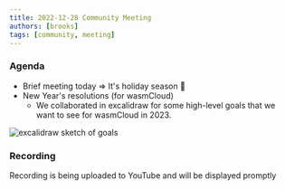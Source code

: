 ```yaml
---
title: 2022-12-28 Community Meeting
authors: [brooks]
tags: [community, meeting]
---
```


### Agenda

- Brief meeting today => It's holiday season 🎁
- New Year's resolutions (for wasmCloud)
  - We collaborated in excalidraw for some high-level goals that we want to see for wasmCloud in 2023.

![excalidraw sketch of goals](/images/community/wasmCloud_2023_Goals.png)

<!--truncate-->

### Recording

Recording is being uploaded to YouTube and will be displayed promptly
